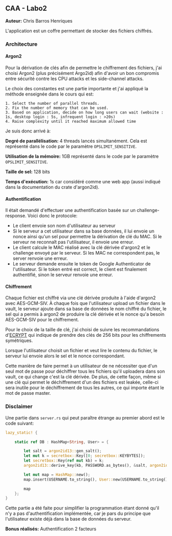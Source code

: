 ## CAA - Labo2



**Auteur:** Chris Barros Henriques



L'application est un coffre permettant de stocker des fichiers chiffrés.



### Architecture



#### Argon2

Pour la dérivation de clés afin de permettre le chiffrement des fichiers, j'ai choisi Argon2 (plus précisément Argo2id) afin d'avoir un bon compromis entre sécurité contre les CPU attacks et les side-channel attacks.



Le choix des constantes est une partie importante et j'ai appliqué la méthode enseignée dans le cours qui est:

```
1. Select the number of parallel threads. 
2. Fix the number of memory that can be used.
3. Based on application, decide on how long users can wait (website : 1s, desktop login : 5s, infrequent login : >20s) 
4. Raise complexity until it reached maximum allowed time
```



Je suis donc arrivé à:

**Degré de parallélisation:** 4 threads lancés simultanément. Cela est représenté dans le code par le paramètre `OPSLIMIT_SENSITIVE`.

**Utilisation de la mémoire:** 1GB représenté dans le code par le paramètre `OPSLIMIT_SENSITIVE`. 

**Taille de sel:** 128 bits

**Temps d'exécution:** 1s car considéré comme une web app (aussi indiqué dans la documentation du crate d'argon2id).



#### Authentification

Il était demandé d'effectuer une authentification basée sur un challenge-response. Voici donc le protocole:



- Le client envoie son nom d'utilisateur au serveur
- Si le serveur a cet utilisateur dans sa base données, il lui envoie un nonce ainsi qu'un sel pour permettre la dérivation de clé du MAC. Si le serveur ne reconnaît pas l'utilisateur, il envoie une erreur.
- Le client calcule le MAC réalisé avec la clé dérivée d'argon2 et le challenge envoyé par le serveur. Si les MAC ne correspondent pas, le server renvoie une erreur.
- Le serveur demande ensuite le token de Google Authenticator de l'utilisateur.  Si le token entré est correct, le client est finalement authentifié, sinon le serveur renvoie une erreur.



#### Chiffrement

Chaque fichier est chiffré via une clé dérivée produite à l'aide d'argon2 avec AES-GCM-SIV. À chaque fois que l'utilisateur upload un fichier dans le vault, le serveur ajoute dans sa base de données le nom chiffré du fichier, le sel qui a permis à argon2 de produire la clé dérivée et le nonce qu'a besoin AES-GCM-SIV pour le chiffrement. 

Pour le choix de la taille de clé, j'ai choisi de suivre les recommandations d'[ECRYPT](https://www.keylength.com/fr/3/) qui indique de prendre des clés de 256 bits pour les chiffrements symétriques.



Lorsque l'utilisateur choisit un fichier et veut lire le contenu du fichier, le serveur lui envoie alors le sel et le nonce correspondant.

Cette manière de faire permet à un utilisateur de ne nécessiter que d'un seul mot de passe pour déchiffrer tous les fichiers qu'il uploadera dans son vault, ce qui change c'est la clé dérivée. De plus, de cette façon, même si une clé qui permet le déchiffrement d'un des fichiers est leakée, celle-ci sera inutile pour le déchiffrement de tous les autres, ce qui importe étant le mot de passe master.



### Disclaimer

Une partie dans `server.rs` qui peut paraître étrange au premier abord est le code suivant:

```rust
lazy_static! {

    static ref DB : HashMap<String, User> = {

        let salt = argon2id13::gen_salt();
        let mut k = secretbox::Key([0; secretbox::KEYBYTES]);
        let secretbox::Key(ref mut kb) = k;
        argon2id13::derive_key(kb, PASSWORD.as_bytes(), &salt, argon2id13::OPSLIMIT_INTERACTIVE, argon2id13::MEMLIMIT_INTERACTIVE).unwrap();

        let mut map = HashMap::new();
        map.insert(USERNAME.to_string(), User::new(USERNAME.to_string(), *kb, salt));

        map
    };
}
```

Cette partie a été faite pour simplifier la programmation étant donné qu'il n'y a pas d'authentification implémentée, car je pars du principe que l'utilisateur existe déjà dans la base de données du serveur.





**Bonus réalisés:** Authentification 2 facteurs